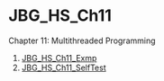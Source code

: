 # JBG_HS_Ch11

Chapter 11: Multithreaded Programming

1. [JBG_HS_Ch11_Exmp](./JBG_HS_Ch11_Exmp/)
2. [JBG_HS_Ch11_SelfTest](./JBG_HS_Ch11_SelfTest/)

